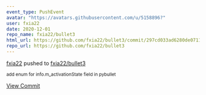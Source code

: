 ```yaml
---
event_type: PushEvent
avatar: "https://avatars.githubusercontent.com/u/5158896?"
user: fxia22
date: 2020-12-01
repo_name: fxia22/bullet3
html_url: https://github.com/fxia22/bullet3/commit/297cd033ad6280de0711b9f44c470eb208832709
repo_url: https://github.com/fxia22/bullet3
---
```


<a href='https://github.com/fxia22' target='_blank'>fxia22</a> pushed to <a href='https://github.com/fxia22/bullet3' target='_blank'>fxia22/bullet3</a>

<small>add enum for info.m_activationState field in pybullet</small>

<a href='https://github.com/fxia22/bullet3/commit/297cd033ad6280de0711b9f44c470eb208832709' target='_blank'>View Commit</a>